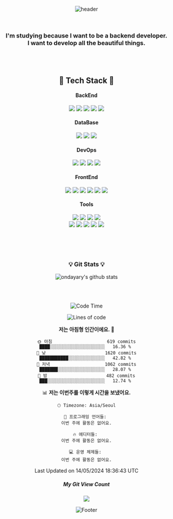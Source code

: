 <div align="center">
  
  ![header](https://capsule-render.vercel.app/api?type=wave&color=gradient&height=280&section=header&text=Hi&nbsp;there,&nbsp;I'm&nbsp;daon!👋&fontSize=50&fontAlignY=40)
  
  <br>
  <h3 align="center">
    I'm studying because I want to be a backend developer.<br>
    I want to develop all the beautiful things.
  </h3>

  <br><br>
  
  <h2 align="center">💽 Tech Stack 💽</h2>

  <h4 align="center">BackEnd</h4>
  <div align="center">
    <img src="https://img.shields.io/badge/Java-007396?style=for-the-badge&logo=Java&logoColor=white">
    <img src="https://img.shields.io/badge/Gradle-02303A?style=for-the-badge&logo=Gradle&logoColor=white">
    <img src="https://img.shields.io/badge/Spring-6DB33F?style=for-the-badge&logo=Spring&logoColor=white">
    <img src="https://img.shields.io/badge/Spring_Boot-F2F4F9?style=for-the-badge&logo=spring-boot">
    <img src="https://img.shields.io/badge/Spring Security-6DB33F?style=for-the-badge&logo=Spring Security&logoColor=white">
  </div>


  <h4 align="center">DataBase</h4>
  <div align="center">
    <img src="https://img.shields.io/badge/MySQL-005C84?style=for-the-badge&logo=mysql&logoColor=white">
    <img src="https://img.shields.io/badge/MariaDB-003545?style=for-the-badge&logo=mariadb&logoColor=white">
    <img src="https://img.shields.io/badge/Oracle-F80000?style=for-the-badge&logo=oracle&logoColor=black">
  </div>

  <h4 align="center">DevOps</h4>
  <div align="center">
    <img src="https://img.shields.io/badge/Docker-DB3552?style=for-the-badge&logo=Docker&logoColor=white">
    <img src="https://img.shields.io/badge/GitLab-FC6D26?style=for-the-badge&logo=GitLab&logoColor=white">
    <img src="https://img.shields.io/badge/aws-333664?style=for-the-badge&logo=amazon-aws&logoColor=white">
    <img src="https://img.shields.io/badge/AWS EC2-232f3e?style=for-the-badge&logo=Amazon AWS&logoColor=white">
    
  </div>

  <h4 align="center">FrontEnd</h4>
  <div align="center">
    <img src="https://img.shields.io/badge/HTML-00599C?style=for-the-badge&logo=html5&logoColor=white">
    <img src="https://img.shields.io/badge/css-1572B6?style=for-the-badge&logo=css3&logoColor=white">
    <img src="https://img.shields.io/badge/JavaScript-323330?style=for-the-badge&logo=javascript&logoColor=F7DF1E">
    <img src="https://img.shields.io/badge/jQuery-0769AD?style=for-the-badge&logo=jQuery&logoColor=white">
    <img src="https://img.shields.io/badge/Bootstrap-563D7C?style=for-the-badge&logo=bootstrap&logoColor=white">
    <img src="https://img.shields.io/badge/Mustache-59666C?style=for-the-badge&logo=Mustache&logoColor=white">    
  </div>
  
  
  <h4 align="center">Tools</h4>
  <div align="center">
    <img src="https://img.shields.io/badge/IntelliJ_IDEA-000000.svg?style=for-the-badge&logo=intellij-idea&logoColor=white">
    <img src="https://img.shields.io/badge/Eclipse-2C2255?style=for-the-badge&logo=eclipse&logoColor=white">
    <img src="https://img.shields.io/badge/VSCode-0078D4?style=for-the-badge&logo=visual%20studio%20code&logoColor=white">
    <img src="https://img.shields.io/badge/GitHub-333664?style=for-the-badge&logo=bootstrap&logoColor=white"><br>
    <img src="https://img.shields.io/badge/Postman-FF6C37?style=for-the-badge&logo=Postman&logoColor=white">
    <img src="https://img.shields.io/badge/Trello-0052CC?style=for-the-badge&logo=trello&logoColor=white">
    <img src="https://img.shields.io/badge/Notion-000000?style=for-the-badge&logo=notion&logoColor=white">
    <img src="https://img.shields.io/badge/Discord-5865F2?style=for-the-badge&logo=discord&logoColor=white">
    <img src="https://img.shields.io/badge/Slack-4A154B?style=for-the-badge&logo=slack&logoColor=white">
  </div>
  
  <br><br><br>
  
  <h3 align="center">💡 Git Stats 💡</h3>
  
  ![ondayary's github stats](https://github-readme-stats.vercel.app/api?username=ondayary&show_icons=true)

  
<br><br>
  
  
<!--START_SECTION:waka-->
![Code Time](http://img.shields.io/badge/Code%20Time-63%20hrs%2058%20mins-blue)

![Lines of code](https://img.shields.io/badge/%EC%A0%80%EB%8A%94%20%EC%97%AC%ED%83%9C%EA%B9%8C%EC%A7%80%20-638.6%20thousand%20%EC%A4%84%EC%9D%98%20%EC%BD%94%EB%93%9C%EB%A5%BC%20%EC%9E%91%EC%84%B1%ED%96%88%EC%96%B4%EC%9A%94.-blue)

**저는 아침형 인간이에요. 🐤** 

```text
🌞 아침                     619 commits         ████░░░░░░░░░░░░░░░░░░░░░   16.36 % 
🌆 낮　                     1620 commits        ███████████░░░░░░░░░░░░░░   42.82 % 
🌃 저녁                     1062 commits        ███████░░░░░░░░░░░░░░░░░░   28.07 % 
🌙 밤　                     482 commits         ███░░░░░░░░░░░░░░░░░░░░░░   12.74 % 
```


📊 **저는 이번주를 이렇게 시간을 보냈어요.** 

```text
🕑︎ Timezone: Asia/Seoul

💬 프로그래밍 언어들: 
이번 주에 활동은 없어요.

🔥 에디터들: 
이번 주에 활동은 없어요.

💻 운영 체제들: 
이번 주에 활동은 없어요.
```


 Last Updated on 14/05/2024 18:36:43 UTC
<!--END_SECTION:waka-->

<h5 align="center">My Git View Count</h5>
<p align="center">
  <a href="https://hits.seeyoufarm.com"><img src="https://hits.seeyoufarm.com/api/count/incr/badge.svg?url=https%3A%2F%2Fgithub.com&count_bg=%2379C83D&title_bg=%23555555&icon=&icon_color=%23E7E7E7&title=hits&edge_flat=false"/></a>
</p>

![Footer](https://capsule-render.vercel.app/api?type=waving&color=auto&height=120&section=footer)

<!--
**ondayary/ondayary** is a ✨ _special_ ✨ repository because its `README.md` (this file) appears on your GitHub profile.

Here are some ideas to get you started:

- 🔭 I’m currently working on ...
- 🌱 I’m currently learning ...
- 👯 I’m looking to collaborate on ...
- 🤔 I’m looking for help with ...
- 💬 Ask me about ...
- 📫 How to reach me: ...
- 😄 Pronouns: ...
- ⚡ Fun fact: ...
-->
